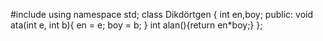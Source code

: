 #include <iostream>
  using namespace std;
  class Dikdörtgen {
  int en,boy;
  public:
  void ata(int e, int b){
    en = e;
    boy = b;
  }
  int alan(){return en*boy;}
  };
